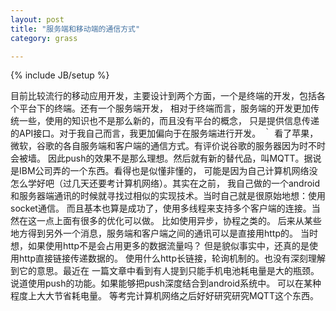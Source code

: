 ```yaml
---
layout: post
title: "服务端和移动端的通信方式"
category: grass 

---
```

{% include JB/setup %}


目前比较流行的移动应用开发，主要设计到两个方面，一个是终端的开发，包括各个平台下的终端。还有一个服务端开发，
相对于终端而言，服务端的开发更加传统一些，使用的知识也不是那么新的，而且没有平台的概念，
只是提供信息传递的API接口。对于我自己而言，我更加偏向于在服务端进行开发。 ｀
看了苹果，微软，谷歌的各自服务端和客户端的通信方式。有评价说谷歌的服务器因为时不时会被墙。
因此push的效果不是那么理想。然后就有新的替代品，叫MQTT。据说是IBM公司弄的一个东西。看得也是似懂非懂的，
可能是因为自己计算机网络没怎么学好吧（过几天还要考计算机网络）。其实在之前，
我自己做的一个android和服务器端通讯的时候就寻找过相似的实现技术。当时自己就是很原始地想：使用socket通信。
而且基本也算是成功了，使用多线程来支持多个客户端的连接。当然在这一点上面有很多的优化可以做。
比如使用异步，协程之类的。 后来从某些地方得到另外一个消息，服务端和客户端之间的通讯可以是直接用http的。
当时想，如果使用http不是会占用更多的数据流量吗？ 但是貌似事实中，还真的是使用http直接链接传递数据的。
使用什么http长链接，轮询机制的。也没有深刻理解到它的意思。最近在 一篇文章中看到有人提到只能手机电池耗电量是大的瓶颈。
说道使用push的功能。如果能够把push深度结合到android系统中。 可以在某种程度上大大节省耗电量。
等考完计算机网络之后好好研究研究MQTT这个东西。

